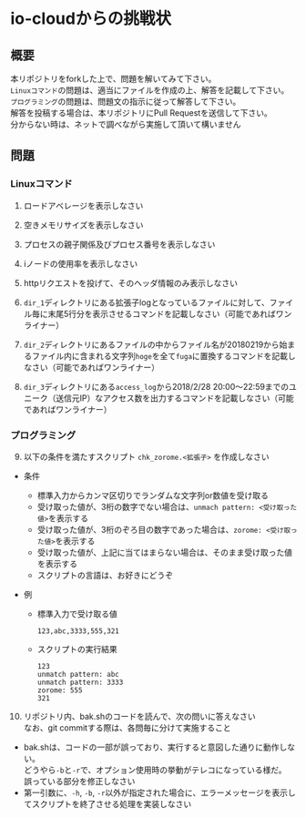 io-cloudからの挑戦状
====

## 概要
本リポジトリをforkした上で、問題を解いてみて下さい。  
`Linuxコマンド`の問題は、適当にファイルを作成の上、解答を記載して下さい。  
`プログラミング`の問題は、問題文の指示に従って解答して下さい。  
解答を投稿する場合は、本リポジトリにPull Requestを送信して下さい。  
分からない時は、ネットで調べながら実施して頂いて構いません

## 問題

### Linuxコマンド

1. ロードアベレージを表示しなさい

2. 空きメモリサイズを表示しなさい

3. プロセスの親子関係及びプロセス番号を表示しなさい

4. iノードの使用率を表示しなさい

5. httpリクエストを投げて、そのヘッダ情報のみ表示しなさい

6. `dir_1`ディレクトリにある拡張子logとなっているファイルに対して、ファイル毎に末尾5行分を表示させるコマンドを記載しなさい（可能であればワンライナー）

7. `dir_2`ディレクトリにあるファイルの中からファイル名が20180219から始まるファイル内に含まれる文字列`hoge`を全て`fuga`に置換するコマンドを記載しなさい（可能であればワンライナー）

8. `dir_3`ディレクトリにある`access_log`から2018/2/28 20:00～22:59までのユニーク（送信元IP）なアクセス数を出力するコマンドを記載しなさい（可能であればワンライナー）

### プログラミング

9. 以下の条件を満たすスクリプト `chk_zorome.<拡張子>` を作成しなさい
  - 条件
    - 標準入力からカンマ区切りでランダムな文字列or数値を受け取る
    - 受け取った値が、3桁の数字でない場合は、`unmach pattern: <受け取った値>`を表示する
    - 受け取った値が、3桁のぞろ目の数字であった場合は、`zorome: <受け取った値>`を表示する
    - 受け取った値が、上記に当てはまらない場合は、そのまま受け取った値を表示する
    - スクリプトの言語は、お好きにどうぞ

  - 例
    - 標準入力で受け取る値
  
      ```
      123,abc,3333,555,321
      ```

    - スクリプトの実行結果

      ```
      123
      unmatch pattern: abc
      unmatch pattern: 3333
      zorome: 555
      321
      ```

10. リポジトリ内、bak.shのコードを読んで、次の問いに答えなさい  
なお、git commitする際は、各問毎に分けて実施すること
  - bak.shは、コードの一部が誤っており、実行すると意図した通りに動作しない。  
  どうやら`-b`と`-r`で、オプション使用時の挙動がテレコになっている様だ。  
  誤っている部分を修正しなさい
  - 第一引数に、`-h`, `-b`, `-r`以外が指定された場合に、エラーメッセージを表示してスクリプトを終了させる処理を実装しなさい

